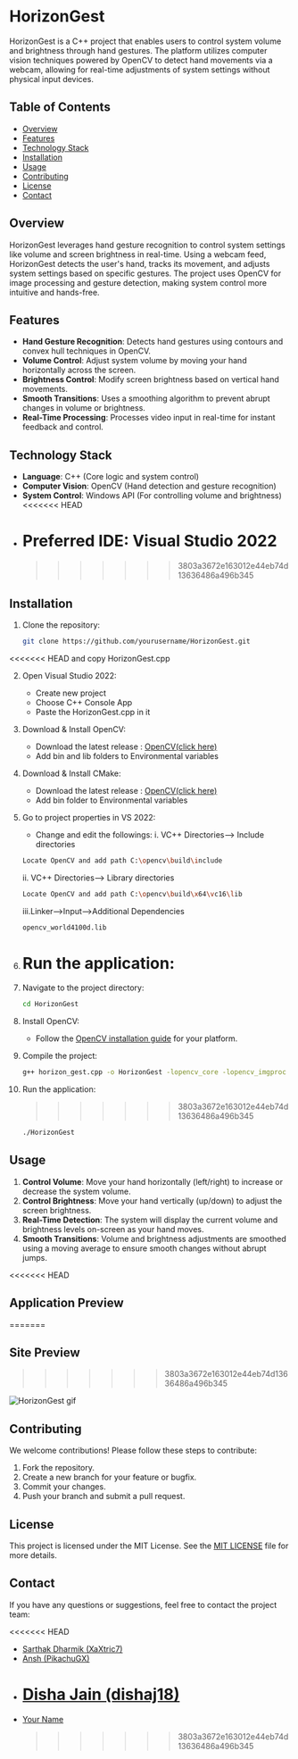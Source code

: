 # HorizonGest

HorizonGest is a C++ project that enables users to control system volume and brightness through hand gestures. The platform utilizes computer vision techniques powered by OpenCV to detect hand movements via a webcam, allowing for real-time adjustments of system settings without physical input devices.

## Table of Contents

- [Overview](#overview)
- [Features](#features)
- [Technology Stack](#technology-stack)
- [Installation](#installation)
- [Usage](#usage)
- [Contributing](#contributing)
- [License](#license)
- [Contact](#contact)

## Overview

HorizonGest leverages hand gesture recognition to control system settings like volume and screen brightness in real-time. Using a webcam feed, HorizonGest detects the user's hand, tracks its movement, and adjusts system settings based on specific gestures. The project uses OpenCV for image processing and gesture detection, making system control more intuitive and hands-free.

## Features

- **Hand Gesture Recognition**: Detects hand gestures using contours and convex hull techniques in OpenCV.
- **Volume Control**: Adjust system volume by moving your hand horizontally across the screen.
- **Brightness Control**: Modify screen brightness based on vertical hand movements.
- **Smooth Transitions**: Uses a smoothing algorithm to prevent abrupt changes in volume or brightness.
- **Real-Time Processing**: Processes video input in real-time for instant feedback and control.

## Technology Stack

- **Language**: C++ (Core logic and system control)
- **Computer Vision**: OpenCV (Hand detection and gesture recognition)
- **System Control**: Windows API (For controlling volume and brightness)
  <<<<<<< HEAD
- # **Preferred IDE**: Visual Studio 2022
  > > > > > > > 3803a3672e163012e44eb74d13636486a496b345

## Installation

1. Clone the repository:

   ```bash
   git clone https://github.com/yourusername/HorizonGest.git
   ```

<<<<<<< HEAD
and copy HorizonGest.cpp

2. Open Visual Studio 2022:

   - Create new project
   - Choose C++ Console App
   - Paste the HorizonGest.cpp in it

3. Download & Install OpenCV:

   - Download the latest release : [OpenCV(click here)](https://opencv.org/releases/)
   - Add bin and lib folders to Environmental variables

4. Download & Install CMake:

   - Download the latest release : [OpenCV(click here)](https://opencv.org/releases/)
   - Add bin folder to Environmental variables

5. Go to project properties in VS 2022:

   - Change and edit the followings:
     i. VC++ Directories--> Include directories

   ```bash
   Locate OpenCV and add path C:\opencv\build\include
   ```

   ii. VC++ Directories--> Library directories

   ```bash
   Locate OpenCV and add path C:\opencv\build\x64\vc16\lib
   ```

   iii.Linker-->Input-->Additional Dependencies

   ```bash
   opencv_world4100d.lib
   ```

6. # Run the application:
7. Navigate to the project directory:

   ```bash
   cd HorizonGest
   ```

8. Install OpenCV:

   - Follow the [OpenCV installation guide](https://docs.opencv.org/master/d3/d52/tutorial_windows_install.html) for your platform.

9. Compile the project:

   ```bash
   g++ horizon_gest.cpp -o HorizonGest -lopencv_core -lopencv_imgproc -lopencv_highgui -lopencv_objdetect
   ```

10. Run the application:

    > > > > > > > 3803a3672e163012e44eb74d13636486a496b345

    ```bash
    ./HorizonGest
    ```

## Usage

1. **Control Volume**: Move your hand horizontally (left/right) to increase or decrease the system volume.
2. **Control Brightness**: Move your hand vertically (up/down) to adjust the screen brightness.
3. **Real-Time Detection**: The system will display the current volume and brightness levels on-screen as your hand moves.
4. **Smooth Transitions**: Volume and brightness adjustments are smoothed using a moving average to ensure smooth changes without abrupt jumps.

<<<<<<< HEAD

## Application Preview

=======

## Site Preview

> > > > > > > 3803a3672e163012e44eb74d13636486a496b345

![HorizonGest gif](https://github.com/yourusername/HorizonGest/assets/demo.gif)

## Contributing

We welcome contributions! Please follow these steps to contribute:

1. Fork the repository.
2. Create a new branch for your feature or bugfix.
3. Commit your changes.
4. Push your branch and submit a pull request.

## License

This project is licensed under the MIT License. See the [MIT LICENSE](LICENSE) file for more details.

## Contact

If you have any questions or suggestions, feel free to contact the project team:

<<<<<<< HEAD

- [Sarthak Dharmik (XaXtric7)](https://github.com/XaXtric7)
- [Ansh (PikachuGX)](https://github.com/PikachuGX)
- # [Disha Jain (dishaj18)](https://github.com/dishaj18)
- [Your Name](https://github.com/yourusername)
  > > > > > > > 3803a3672e163012e44eb74d13636486a496b345
